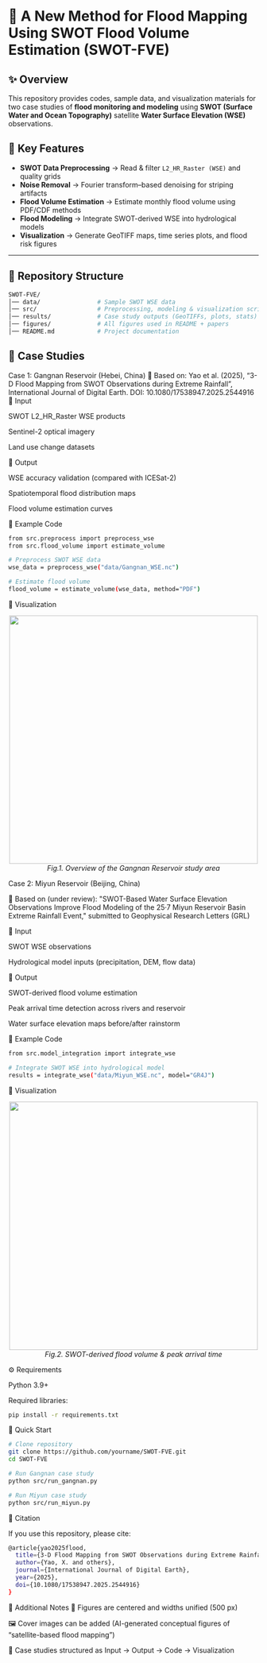 # 🌊 A New Method for Flood Mapping Using SWOT Flood Volume Estimation (SWOT-FVE)

## ✨ Overview
This repository provides codes, sample data, and visualization materials for two case studies of **flood monitoring and modeling** using **SWOT (Surface Water and Ocean Topography)** satellite **Water Surface Elevation (WSE)** observations.

## 🔑 Key Features
- **SWOT Data Preprocessing** → Read & filter `L2_HR_Raster (WSE)` and quality grids  
- **Noise Removal** → Fourier transform–based denoising for striping artifacts  
- **Flood Volume Estimation** → Estimate monthly flood volume using PDF/CDF methods  
- **Flood Modeling** → Integrate SWOT-derived WSE into hydrological models  
- **Visualization** → Generate GeoTIFF maps, time series plots, and flood risk figures  

---

## 📂 Repository Structure
```bash
SWOT-FVE/
│── data/                # Sample SWOT WSE data
│── src/                 # Preprocessing, modeling & visualization scripts
│── results/             # Case study outputs (GeoTIFFs, plots, stats)
│── figures/             # All figures used in README + papers
│── README.md            # Project documentation
```
## 📘 Case Studies
Case 1: Gangnan Reservoir (Hebei, China)
📄 Based on:
Yao et al. (2025), “3-D Flood Mapping from SWOT Observations during Extreme Rainfall”, International Journal of Digital Earth.
DOI: 10.1080/17538947.2025.2544916
🔹 Input

SWOT L2_HR_Raster WSE products

Sentinel-2 optical imagery

Land use change datasets

🔹 Output

WSE accuracy validation (compared with ICESat-2)

Spatiotemporal flood distribution maps

Flood volume estimation curves

🔹 Example Code
```bash
from src.preprocess import preprocess_wse
from src.flood_volume import estimate_volume

# Preprocess SWOT WSE data
wse_data = preprocess_wse("data/Gangnan_WSE.nc")

# Estimate flood volume
flood_volume = estimate_volume(wse_data, method="PDF")
```

🔹 Visualization
<p align="center"> <img src="figures/gangnan_overview.png" width="500"/> <br> <em>Fig.1. Overview of the Gangnan Reservoir study area</em> </p>

Case 2: Miyun Reservoir (Beijing, China)

📄 Based on (under review):
"SWOT-Based Water Surface Elevation Observations Improve Flood Modeling of the 25·7 Miyun Reservoir Basin Extreme Rainfall Event," submitted to Geophysical Research Letters (GRL)

🔹 Input

SWOT WSE observations

Hydrological model inputs (precipitation, DEM, flow data)

🔹 Output

SWOT-derived flood volume estimation

Peak arrival time detection across rivers and reservoir

Water surface elevation maps before/after rainstorm

🔹 Example Code
```bash
from src.model_integration import integrate_wse

# Integrate SWOT WSE into hydrological model
results = integrate_wse("data/Miyun_WSE.nc", model="GR4J")
```
🔹 Visualization
<p align="center"> <img src="figures/miyun_results.png" width="500"/> <br> <em>Fig.2. SWOT-derived flood volume & peak arrival time</em> </p>

⚙️ Requirements

Python 3.9+

Required libraries:
```bash
pip install -r requirements.txt
```
🚀 Quick Start
```bash
# Clone repository
git clone https://github.com/yourname/SWOT-FVE.git
cd SWOT-FVE

# Run Gangnan case study
python src/run_gangnan.py

# Run Miyun case study
python src/run_miyun.py
```
📖 Citation

If you use this repository, please cite:
```bash
@article{yao2025flood,
  title={3-D Flood Mapping from SWOT Observations during Extreme Rainfall: A Case Study of Gangnan Reservoir},
  author={Yao, X. and others},
  journal={International Journal of Digital Earth},
  year={2025},
  doi={10.1080/17538947.2025.2544916}
}

```
🎨 Additional Notes
📌 Figures are centered and widths unified (500 px)

🖼️ Cover images can be added (AI-generated conceptual figures of “satellite-based flood mapping”)

🧩 Case studies structured as Input → Output → Code → Visualization
